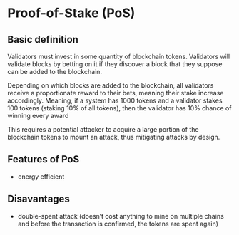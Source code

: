 # Proof-of-Stake \(PoS\)

## Basic definition

Validators must invest in some quantity of blockchain tokens. Validators will validate blocks by betting on it if they discover a block that they suppose can be added to the blockchain.

Depending on which blocks are added to the blockchain, all validators receive a proportionate reward to their bets, meaning their stake increase accordingly. Meaning, if a system has 1000 tokens and a validator stakes 100 tokens \(staking 10% of all tokens\), then the validator has 10% chance of winning every award

This requires a potential attacker to acquire a large portion of the blockchain tokens to mount an attack, thus mitigating attacks by design.

## Features of PoS

* energy efficient

## Disavantages

* double-spent attack \(doesn’t cost anything to mine on multiple chains and before the transaction is confirmed, the tokens are spent again\)

